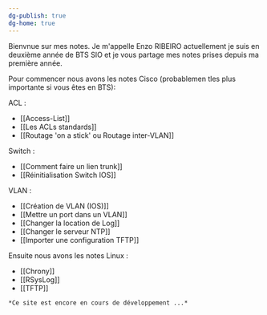 ```yaml
---
dg-publish: true
dg-home: true
---
```


Bienvnue sur mes notes. Je m'appelle Enzo RIBEIRO actuellement je suis en deuxième année de BTS SIO et je vous partage mes notes prises depuis ma première année. 

Pour commencer nous avons les notes Cisco (probablemen tles plus importante si vous êtes en BTS): 

ACL :
- [[Access-List]]
- [[Les ACLs standards]]
- [[Routage 'on a stick' ou Routage inter-VLAN]]

Switch :
- [[Comment faire un lien trunk]]
- [[Réinitialisation Switch IOS]]

VLAN : 
- [[Création de VLAN (IOS)]]
- [[Mettre un port dans un VLAN]]
- [[Changer la location de Log]]
- [[Changer le serveur NTP]]
- [[Importer une configuration TFTP]]


Ensuite nous avons les notes Linux :

- [[Chrony]]
- [[RSysLog]]
- [[TFTP]]

```Markdown
*Ce site est encore en cours de développement ...*
```
